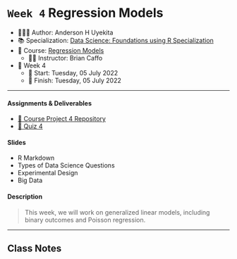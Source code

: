 `Week 4` Regression Models
================

-   👨🏻‍💻 Author: Anderson H Uyekita
-   📚 Specialization: <a
    href="https://www.coursera.org/specializations/data-science-foundations-r"
    target="_blank" rel="noopener">Data Science: Foundations using R
    Specialization</a>
-   📖 Course:
    <a href="https://www.coursera.org/learn/regression-models"
    target="_blank" rel="noopener">Regression Models</a>
    -   🧑‍🏫 Instructor: Brian Caffo
-   📆 Week 4
    -   🚦 Start: Tuesday, 05 July 2022
    -   🏁 Finish: Tuesday, 05 July 2022

------------------------------------------------------------------------

#### Assignments & Deliverables

-   [🚀 Course Project 4
    Repository](https://github.com/AndersonUyekita/regression-models_course-project-4)
-   [📝 Quiz 4](./quiz-4_regression-models.md)

#### Slides

-   R Markdown
-   Types of Data Science Questions
-   Experimental Design
-   Big Data

#### Description

> This week, we will work on generalized linear models, including binary
> outcomes and Poisson regression.

------------------------------------------------------------------------

## Class Notes
